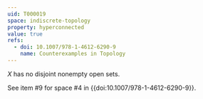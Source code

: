 ```yaml
---
uid: T000019
space: indiscrete-topology
property: hyperconnected
value: true
refs:
  - doi: 10.1007/978-1-4612-6290-9 
    name: Counterexamples in Topology
---
```

$X$ has no disjoint nonempty open sets.

See item #9 for space #4 in {{doi:10.1007/978-1-4612-6290-9}}.
